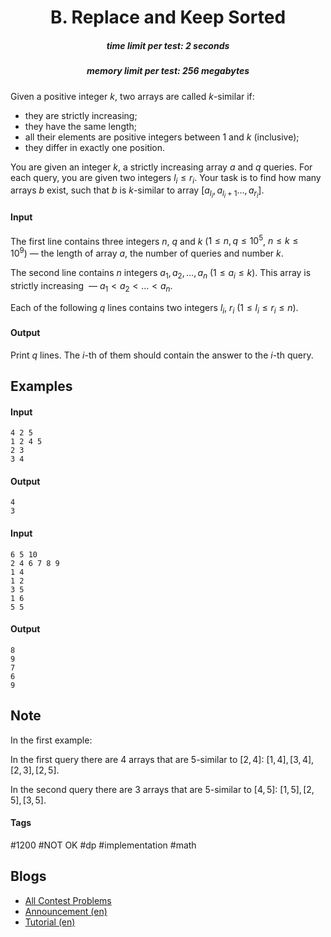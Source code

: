<h1 style='text-align: center;'> B. Replace and Keep Sorted</h1>

<h5 style='text-align: center;'>time limit per test: 2 seconds</h5>
<h5 style='text-align: center;'>memory limit per test: 256 megabytes</h5>

Given a positive integer $k$, two arrays are called $k$-similar if:

* they are strictly increasing;
* they have the same length;
* all their elements are positive integers between $1$ and $k$ (inclusive);
* they differ in exactly one position.

You are given an integer $k$, a strictly increasing array $a$ and $q$ queries. For each query, you are given two integers $l_i \leq r_i$. Your task is to find how many arrays $b$ exist, such that $b$ is $k$-similar to array $[a_{l_i},a_{l_i+1}\ldots,a_{r_i}]$. 

#### Input

The first line contains three integers $n$, $q$ and $k$ ($1\leq n, q \leq 10^5$, $n\leq k \leq 10^9$) — the length of array $a$, the number of queries and number $k$.

The second line contains $n$ integers $a_1, a_2, \ldots,a_n$ ($1 \leq a_i \leq k$). This array is strictly increasing  — $a_1 < a_2 < \ldots < a_n$.

Each of the following $q$ lines contains two integers $l_i$, $r_i$ ($1 \leq l_i \leq r_i \leq n$).

#### Output

Print $q$ lines. The $i$-th of them should contain the answer to the $i$-th query.

## Examples

#### Input


```text
4 2 5
1 2 4 5
2 3
3 4
```
#### Output


```text
4
3
```
#### Input


```text
6 5 10
2 4 6 7 8 9
1 4
1 2
3 5
1 6
5 5
```
#### Output


```text
8
9
7
6
9
```
## Note

In the first example:

In the first query there are $4$ arrays that are $5$-similar to $[2,4]$: $[1,4],[3,4],[2,3],[2,5]$.

In the second query there are $3$ arrays that are $5$-similar to $[4,5]$: $[1,5],[2,5],[3,5]$.



#### Tags 

#1200 #NOT OK #dp #implementation #math 

## Blogs
- [All Contest Problems](../Codeforces_Round_701_(Div._2).md)
- [Announcement (en)](../blogs/Announcement_(en).md)
- [Tutorial (en)](../blogs/Tutorial_(en).md)
